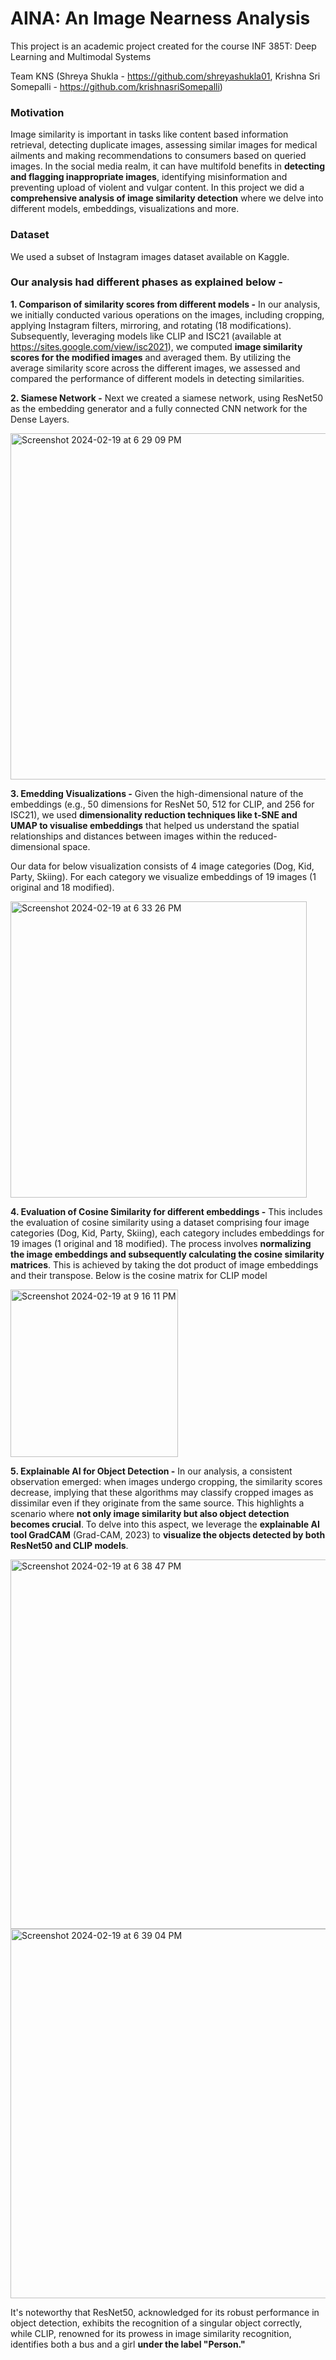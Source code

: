 # AINA: An Image Nearness Analysis

This project is an academic project created for the course INF 385T: Deep Learning and Multimodal Systems

Team KNS (Shreya Shukla - https://github.com/shreyashukla01, Krishna Sri Somepalli - https://github.com/krishnasriSomepalli)

### Motivation
Image similarity is important in tasks like content based information retrieval, detecting duplicate images, assessing similar images for medical ailments and making recommendations to consumers based on queried images. In the social media realm, it can have multifold benefits in **detecting and flagging inappropriate images**, identifying misinformation and preventing upload of violent and vulgar content. In this project we did a **comprehensive analysis of image similarity detection** where we delve into different models, embeddings, visualizations and more.

### Dataset
We used a subset of Instagram images dataset available on Kaggle.

### Our analysis had different phases as explained below -

**1. Comparison of similarity scores from different models -**
In our analysis, we initially conducted various operations on the images, including cropping, applying Instagram filters, mirroring, and rotating (18 modifications). Subsequently, leveraging models like CLIP and ISC21 (available at https://sites.google.com/view/isc2021), we computed **image similarity scores for the modified images** and averaged them. By utilizing the average similarity score across the different images, we assessed and compared the performance of different models in detecting similarities.

**2. Siamese Network -** Next we created a siamese network, using ResNet50 as the embedding generator and  a fully connected CNN network for the Dense Layers. 

  <img width="554" alt="Screenshot 2024-02-19 at 6 29 09 PM" src="https://github.com/shreyashukla01/AINA/assets/30028998/08bde2d1-6618-476c-9ede-b2c8f5c26a13">

**3. Emedding Visualizations -** Given the high-dimensional nature of the embeddings (e.g., 50 dimensions for ResNet 50, 512 for CLIP, and 256 for ISC21), we used **dimensionality reduction techniques like t-SNE and UMAP to visualise embeddings** that helped us understand the spatial relationships and distances between images within the reduced-dimensional space.

Our data for below visualization consists of 4 image categories (Dog, Kid, Party, Skiing). For each category we visualize embeddings of 19 images (1 original and 18 modified).

  <img width="474" alt="Screenshot 2024-02-19 at 6 33 26 PM" src="https://github.com/shreyashukla01/AINA/assets/30028998/b5326820-7125-43d3-afd5-e0f9753928b3">

**4. Evaluation of Cosine Similarity for different embeddings -** This includes the evaluation of cosine similarity using a dataset comprising four image categories (Dog, Kid, Party, Skiing), each category includes embeddings for 19 images (1 original and 18 modified). The process involves **normalizing the image embeddings and subsequently calculating the cosine similarity matrices**. This is achieved by taking the dot product of image embeddings and their transpose. Below is the cosine matrix for CLIP model

  <img width="268" alt="Screenshot 2024-02-19 at 9 16 11 PM" src="https://github.com/shreyashukla01/AINA/assets/30028998/f8535ddc-93e0-47d4-8775-4fe131164cfc">

**5. Explainable AI for Object Detection -** In our analysis, a consistent observation emerged: when images undergo cropping, the similarity scores decrease, implying that these algorithms may classify cropped images as dissimilar even if they originate from the same source. This highlights a scenario where **not only image similarity but also object detection becomes crucial**. To delve into this aspect, we leverage the **explainable AI tool GradCAM** (Grad-CAM, 2023) to **visualize the objects detected by both ResNet50 and CLIP models**. 

  <img width="591" alt="Screenshot 2024-02-19 at 6 38 47 PM" src="https://github.com/shreyashukla01/AINA/assets/30028998/ea6e24c8-0b73-4a6f-a58d-e791583bed73">

  <img width="591" alt="Screenshot 2024-02-19 at 6 39 04 PM" src="https://github.com/shreyashukla01/AINA/assets/30028998/80f44186-a458-4247-a7aa-58d7076d66ea">

It's noteworthy that ResNet50, acknowledged for its robust performance in object detection, exhibits the recognition of a singular object correctly, while CLIP, renowned for its prowess in image similarity recognition, identifies both a bus and a girl **under the label "Person."**







